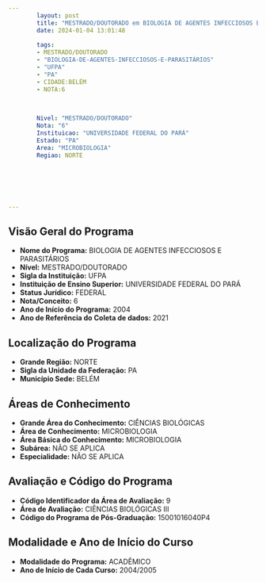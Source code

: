 ```yaml
---
        layout: post
        title: "MESTRADO/DOUTORADO em BIOLOGIA DE AGENTES INFECCIOSOS E PARASITÁRIOS na UFPA  "
        date: 2024-01-04 13:01:48
     
        tags:
        - MESTRADO/DOUTORADO
        - "BIOLOGIA-DE-AGENTES-INFECCIOSOS-E-PARASITÁRIOS"
        - "UFPA"
        - "PA"
        - CIDADE:BELÉM
        - NOTA:6
        
       

        Nivel: "MESTRADO/DOUTORADO"
        Nota: "6"
        Instituicao: "UNIVERSIDADE FEDERAL DO PARÁ"
        Estado: "PA"
        Area: "MICROBIOLOGIA"
        Regiao: NORTE
        
        
        
        
        
        
---
```

## Visão Geral do Programa
- **Nome do Programa:** BIOLOGIA DE AGENTES INFECCIOSOS E PARASITÁRIOS
- **Nível:** MESTRADO/DOUTORADO
- **Sigla da Instituição:** UFPA
- **Instituição de Ensino Superior:** UNIVERSIDADE FEDERAL DO PARÁ
- **Status Jurídico:** FEDERAL
- **Nota/Conceito:** 6
- **Ano de Início do Programa:** 2004
- **Ano de Referência do Coleta de dados:** 2021

## Localização do Programa
- **Grande Região:** NORTE
- **Sigla da Unidade da Federação:** PA
- **Município Sede:** BELÉM

## Áreas de Conhecimento
- **Grande Área do Conhecimento:** CIÊNCIAS BIOLÓGICAS
- **Área de Conhecimento:** MICROBIOLOGIA
- **Área Básica do Conhecimento:** MICROBIOLOGIA
- **Subárea:** NÃO SE APLICA
- **Especialidade:** NÃO SE APLICA

## Avaliação e Código do Programa
- **Código Identificador da Área de Avaliação:** 9
- **Área de Avaliação:** CIÊNCIAS BIOLÓGICAS III
- **Código do Programa de Pós-Graduação:** 15001016040P4


## Modalidade e Ano de Início do Curso
- **Modalidade do Programa:** ACADÊMICO
- **Ano de Início de Cada Curso:** 2004/2005
